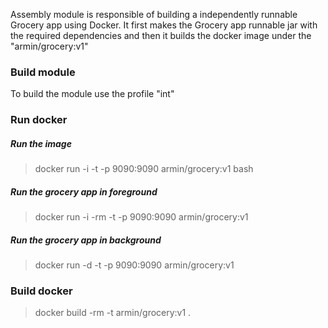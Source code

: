 Assembly module is responsible of building a independently runnable Grocery app using Docker. It first makes the Grocery
app runnable jar with the required dependencies and then it builds the docker image under the "armin/grocery:v1"

### Build module
To build the module use the profile "int"

### Run docker
##### Run the image
> docker run -i -t -p 9090:9090 armin/grocery:v1 bash

##### Run the grocery app in foreground
> docker run -i -rm -t -p 9090:9090 armin/grocery:v1

##### Run the grocery app in background
> docker run -d -t -p 9090:9090 armin/grocery:v1

### Build docker
> docker build -rm -t armin/grocery:v1 .

